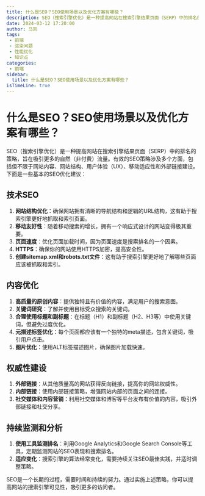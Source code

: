 ```yaml
---
title: 什么是SEO？SEO使用场景以及优化方案有哪些？
description: SEO（搜索引擎优化）是一种提高网站在搜索引擎结果页面（SERP）中的排名的策略，旨在吸引更多的自然（非付费）流量。有效的SEO策略涉及多个方面，包括但不限于网站内容、网站结构、用户体验（UX）、移动适应性和外部链接建设。
date: 2024-03-12 17:20:00
author: 马凯
tags:
 - 前端
 - 渲染问题
 - 性能优化
 - 知识点
categories:
 - 前端
sidebar:
  title: 什么是SEO？SEO使用场景以及优化方案有哪些？
isTimeLine: true
---
```



# 什么是SEO？SEO使用场景以及优化方案有哪些？

SEO（搜索引擎优化）是一种提高网站在搜索引擎结果页面（SERP）中的排名的策略，旨在吸引更多的自然（非付费）流量。有效的SEO策略涉及多个方面，包括但不限于网站内容、网站结构、用户体验（UX）、移动适应性和外部链接建设。下面是一些基本的SEO优化建议：

## 技术SEO

1. **网站结构优化**：确保网站拥有清晰的导航结构和逻辑的URL结构，这有助于搜索引擎更好地抓取和索引页面。
2. **移动友好性**：随着移动搜索的增长，拥有一个响应式设计的网站变得极其重要。
3. **页面速度**：优化页面加载时间，因为页面速度是搜索排名的一个因素。
4. **HTTPS**：确保你的网站使用HTTPS加密，提高安全性。
5. **创建sitemap.xml和robots.txt文件**：这有助于搜索引擎更好地了解哪些页面应该被抓取和索引。

## 内容优化

1. **高质量的原创内容**：提供独特且有价值的内容，满足用户的搜索意图。
2. **关键词研究**：了解并使用目标受众搜索的关键词。
3. **合理使用标题和副标题**：在标题（H1）和副标题（H2、H3等）中使用关键词，但避免过度优化。
4. **元描述标签优化**：每个页面都应该有一个独特的meta描述，包含关键词，吸引用户点击。
5. **图片优化**：使用ALT标签描述图片，确保图片加载快速。

## 权威性建设

1. **外部链接**：从其他质量高的网站获得反向链接，提高你的网站权威性。
2. **内部链接**：使用内部链接策略，增强网站内部的页面之间的连接。
3. **社交媒体和内容营销**：利用社交媒体和博客等平台发布有价值的内容，吸引外部链接和社交分享。

## 持续监测和分析

1. **使用工具监测排名**：利用Google Analytics和Google Search Console等工具，定期监测网站的SEO表现和搜索排名。
2. **适应变化**：搜索引擎的算法经常变化，需要持续关注SEO最佳实践，并适时调整策略。

SEO是一个长期的过程，需要时间和持续的努力。通过实施上述策略，你可以提高网站的搜索引擎可见性，吸引更多的访问者。
